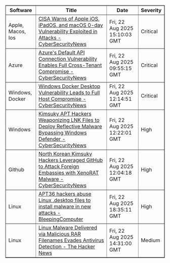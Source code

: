 <table border="1" style="width:100%; border-collapse: collapse;">
<thead>
<tr>
<th>Software</th>
<th>Title</th>
<th>Date</th>
<th>Severity</th>
</tr>
</thead>
<tbody><tr>
<td>Apple, Macos, Ios</td>
<td><a href="https://news.google.com/rss/articles/CBMigwFBVV95cUxOS3hmcHNGYnp3MVJVUDBTeXQ1X1Mwc0pzZmJmT2RNemNBX21tcXg0V20wVVllNGhCNFJET3RiRkd5LUZQaUlLMm9xMWQwYlZDdW02Q0l6MWhvQ2xIM0ZWODJVNDZoMUhFazhYWG9pN1FDSHRCTTZwZmM5eWNzdnA2TWFKMNIBiAFBVV95cUxPcGZ0S1BIRnVvVTNCcUJtRUtQZklBaTFyMG1jeTQ2elN3cG1uRk5sZFRPQXd0MVpkcUFmWUN5Vk9wRXY1alIwMzVBbWRmWkNWZDdUa0xIZUNwSEs0eHV5djNnb096cXM4RTF2N2hJT25KdUVpa21iaFZxX3lPVlJuNGg5SmxtOTQ5?oc=5">CISA Warns of Apple iOS, iPadOS, and macOS 0-day Vulnerability Exploited in Attacks - CyberSecurityNews</a></td>
<td>Fri, 22 Aug 2025 15:10:03 GMT</td>
<td>Critical</td>
</tr>
<tr>
<td>Azure</td>
<td><a href="https://news.google.com/rss/articles/CBMif0FVX3lxTE91dkp0eU1YYTZkRVU0VU1BRXlmZXZzSDFlYklWQ1VUS3dBc2l3a2ZEblJhSS1jUmxiVjY0VGdLWTc3NXlMblBXWi0tRkl4aDJmdlE4SGhhS3hMQURCblo5amNOeXdxT3VBcmhsbmkyczVuUXZlUGRfTHBCaDdoNVXSAYQBQVVfeXFMUHR1Q0NKcW9xNXhrcTd1Y0tUMkJDeGRFYzNzcjNYLUx4UkVqWC0tWlJRQ2U5N1hhTklwcnRlaUNUN3ZWUVJWZTBJRGtLWjhaem1fYlNFWDFocnkxclJhTnFlQXBJRDVQTzZQNFZUSHhFRFdTcHNKS0gzdEpVMzMtY2JOeFBQ?oc=5">Azure's Default API Connection Vulnerability Enables Full Cross-Tenant Compromise - CyberSecurityNews</a></td>
<td>Fri, 22 Aug 2025 09:55:15 GMT</td>
<td>Critical</td>
</tr>
<tr>
<td>Windows, Docker</td>
<td><a href="https://news.google.com/rss/articles/CBMidkFVX3lxTE5zUldJdWNaamdjeWtDMDMyNVF0RW9WSjhKWFVCZjNuSUpsdEd3SFAwZVQ0NUl3NC1LdUVmZ0tHZ0JtT2xDc0xjNF9ieXpZRDljY1ZIR0hOeHNJdlhDWWVwdFFnbDdKQzR6UkhrS0xPZjR0VlhOTEHSAXtBVV95cUxNWXdnRE5JQ1pmOGVvamctUS1EX2phSTZWdGlsREdjWUxUdUFfRkRzdlJtX1Zwd2xqVlhtMnFscW9kOFpzTHdiYkhmQkJ0V2txT0RoVmhyYXBlOXhmcE9GY2xjd1pEdDdjVjdpM1Z2SXhDN2I1Q01mNUJnQ0k?oc=5">Windows Docker Desktop Vulnerability Leads to Full Host Compromise - CyberSecurityNews</a></td>
<td>Fri, 22 Aug 2025 12:14:51 GMT</td>
<td>Critical</td>
</tr>
<tr>
<td>Windows</td>
<td><a href="https://news.google.com/rss/articles/CBMibEFVX3lxTE9GWFRmak9CekVXa0xSTVZIN0F2RzhnT2dxRlh0VTM1QUZiMW4xOG9XdWRzRWlIT19VYmk2eno5Z3RFWFhZbFQ5OE11ZTdaRHk2MFhKbldEa2FrZ1VPWjBpWnREcUVpOGVCUWlSRNIBbEFVX3lxTE9GWFRmak9CekVXa0xSTVZIN0F2RzhnT2dxRlh0VTM1QUZiMW4xOG9XdWRzRWlIT19VYmk2eno5Z3RFWFhZbFQ5OE11ZTdaRHk2MFhKbldEa2FrZ1VPWjBpWnREcUVpOGVCUWlSRA?oc=5">Kimsuky APT Hackers Weaponizing LNK Files to Deploy Reflective Malware Bypassing Windows Defender - CyberSecurityNews</a></td>
<td>Fri, 22 Aug 2025 12:22:01 GMT</td>
<td>High</td>
</tr>
<tr>
<td>Github</td>
<td><a href="https://news.google.com/rss/articles/CBMibEFVX3lxTE82SzliamJDalZsdVo5T01lR2FCT0d1QjlYYWEwRzNHY3JlSkJKbUpFU1pVLUJSN2t2YTN4TWlPZzAzVEFYTUV4UHlJX3V0SDc2NEdQMDYyaUlJWFdQejc5c3JBbGp0SnBNN1RrZw?oc=5">North Korean Kimsuky Hackers Leveraged GitHub to Attack Foreign Embassies with XenoRAT Malware - CyberSecurityNews</a></td>
<td>Fri, 22 Aug 2025 12:04:18 GMT</td>
<td>High</td>
</tr>
<tr>
<td>Linux</td>
<td><a href="https://news.google.com/rss/articles/CBMiqgFBVV95cUxOWUUxVlF2Q1c4QzRKQWYxSWxyNVJaUzhYR0tETVhjMFhpUHE0N0tXQmN0T3FGY2dtT2Y5Rzl4bTlqcnp4TzMyS0R5T05SaUFuN2QwRUpHTEJYZ2U3WWl3R29wUWMzbTBmRmlEUE95akg3VXI5XzE4blNUdW9Hd2dIc1pRQ2VFbVVIb0k3REVXWjB4a2RNbUdGZkZiSEQ1T2htU0NrWE1ZMU95UdIBrwFBVV95cUxNdjY2aW83aGY1SnZMQWNtMnVGRkh5dDNmTDNETV9MeDF2cGl2TTU0YlBMNlQzRkp2MGJJX0hSRDdMbzdRa1pCeGZtcEpHdTFna3hhLW9rNlFqcUtCWTdSeElVbXZBYmJDandMVFRURlU0aHlXRkhwODVIeTZxcUxEOWZyYVRScHJsVTY1cUdoc3JLYkVya2ZfT1ZCbWx4YjNJZ2dzcVlnUXBpZWptblhn?oc=5">APT36 hackers abuse Linux .desktop files to install malware in new attacks - BleepingComputer</a></td>
<td>Fri, 22 Aug 2025 18:35:11 GMT</td>
<td>High</td>
</tr>
<tr>
<td>Linux</td>
<td><a href="https://news.google.com/rss/articles/CBMiggFBVV95cUxOZXhEQ2QzeWRJUk5OM1kyeGVZelJJLVV6Vk9GUC0xSUxsbS02LU5SalBGUWw1aTVPZVdfTlQzbWJKcXBDV0pHUFNsZUdXLU54WWJZOW5uRjNNQ1lrNUFnb08yM2g3ejNVV0pLYlMtRWs1SjN1M1d3aUtqOFg3QzNzRmlR?oc=5">Linux Malware Delivered via Malicious RAR Filenames Evades Antivirus Detection - The Hacker News</a></td>
<td>Fri, 22 Aug 2025 14:31:00 GMT</td>
<td>Medium</td>
</tr>
</tbody>
</table>